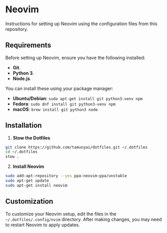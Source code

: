 # Neovim

Instructions for setting up Neovim using the configuration files from this repository.

## Requirements

Before setting up Neovim, ensure you have the following installed:

- **Git**.
- **Python 3**.
- **Node.js**.

You can install these using your package manager:

- **Ubuntu/Debian**: `sudo apt-get install git python3-venv npm`
- **Fedora**: `sudo dnf install git python3-venv npm`
- **macOS**: `brew install git python3 node`

## Installation

1. **Stow the Dotfiles**

```bash
git clone https://github.com/tamunyai/dotfiles.git ~/.dotfiles
cd ~/.dotfiles
stow .
```

2. **Install Neovim**

```bash
sudo add-apt-repository --yes ppa:neovim-ppa/unstable
sudo apt-get update
sudo apt-get install neovim
```
## Customization

To customize your Neovim setup, edit the files in the `~/.dotfiles/.config/nvim` directory. After making changes, you may need to restart Neovim to apply updates.
